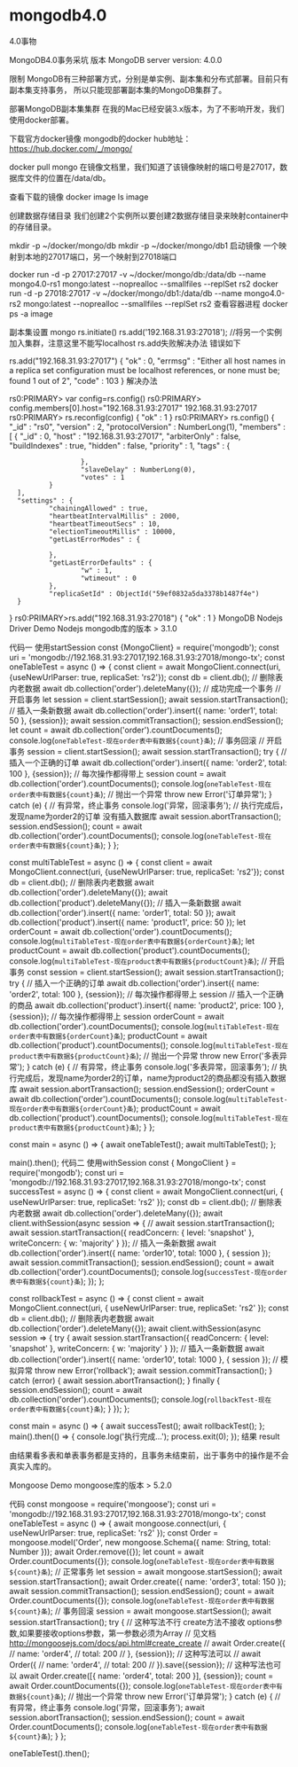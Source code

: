 # mongodb4.0
4.0事物

MongoDB4.0事务采坑
版本
MongoDB server version: 4.0.0

限制
MongoDB有三种部署方式，分别是单实例、副本集和分布式部署。目前只有副本集支持事务， 所以只能现部署副本集的MongoDB集群了。

部署MongoDB副本集集群
在我的Mac已经安装3.x版本，为了不影响开发，我们使用docker部署。

下载官方docker镜像
mongodb的docker hub地址：https://hub.docker.com/_/mongo/

 docker pull mongo
在镜像文档里，我们知道了该镜像映射的端口号是27017，数据库文件的位置在/data/db。

查看下载的镜像
docker image ls
image

创建数据存储目录
我们创建2个实例所以要创建2数据存储目录来映射container中的存储目录。

mkdir -p ~/docker/mongo/db
mkdir -p ~/docker/mongo/db1
启动镜像
一个映射到本地的27017端口，另一个映射到27018端口

docker run -d -p 27017:27017 -v ~/docker/mongo/db:/data/db --name mongo4.0-rs1 mongo:latest --noprealloc --smallfiles --replSet rs2
docker run -d -p 27018:27017 -v ~/docker/mongo/db1:/data/db --name mongo4.0-rs2 mongo:latest --noprealloc --smallfiles --replSet rs2
查看容器进程
docker ps -a
image

副本集设置
mongo
rs.initiate()
rs.add('192.168.31.93:27018');  //将另一个实例加入集群，注意这里不能写localhost
rs.add失败解决办法
错误如下

rs.add("192.168.31.93:27017")
{
    "ok" : 0,
    "errmsg" : "Either all host names in a replica set configuration must be localhost references, or none must be; found 1 out of 2",
    "code" : 103
}
解决办法

rs0:PRIMARY> var config=rs.config()
rs0:PRIMARY> config.members[0].host="192.168.31.93:27017"
192.168.31.93:27017
rs0:PRIMARY> rs.reconfig(config)
{ "ok" : 1 }
rs0:PRIMARY> rs.config()
{
      "_id" : "rs0",
      "version" : 2,
      "protocolVersion" : NumberLong(1),
      "members" : [
              {
                      "_id" : 0,
                      "host" : "192.168.31.93:27017",
                      "arbiterOnly" : false,
                      "buildIndexes" : true,
                      "hidden" : false,
                      "priority" : 1,
                      "tags" : {

                      },
                      "slaveDelay" : NumberLong(0),
                      "votes" : 1
              }
      ],
      "settings" : {
              "chainingAllowed" : true,
              "heartbeatIntervalMillis" : 2000,
              "heartbeatTimeoutSecs" : 10,
              "electionTimeoutMillis" : 10000,
              "getLastErrorModes" : {

              },
              "getLastErrorDefaults" : {
                      "w" : 1,
                      "wtimeout" : 0
              },
              "replicaSetId" : ObjectId("59ef0832a5da3378b1487f4e")
      }
}
rs0:PRIMARY>rs.add("192.168.31.93:27018")
{ "ok" : 1 }
MongoDB Nodejs Driver Demo
Nodejs mongodb库的版本 > 3.1.0

代码一 使用startSession
const {MongoClient} = require('mongodb');
const uri = 'mongodb://192.168.31.93:27017,192.168.31.93:27018/mongo-tx';
const oneTableTest = async () => {
    const client = await MongoClient.connect(uri, {useNewUrlParser: true, replicaSet: 'rs2'});
    const db = client.db();
    // 删除表内老数据
    await db.collection('order').deleteMany({});
    // 成功完成一个事务
    // 开启事务
    let session = client.startSession();
    await session.startTransaction();
    // 插入一条新数据
    await db.collection('order').insert({
        name: 'order1',
        total: 50
    }, {session});
    await session.commitTransaction();
    session.endSession();
    let count = await db.collection('order').countDocuments();
    console.log(`oneTableTest-现在order表中有数据${count}条`);
    // 事务回滚
    // 开启事务
    session = client.startSession();
    await session.startTransaction();
    try {
        // 插入一个正确的订单
        await db.collection('order').insert({
            name: 'order2',
            total: 100
        }, {session}); // 每次操作都得带上 session
        count = await db.collection('order').countDocuments();
        console.log(`oneTableTest-现在order表中有数据${count}条`);
        // 抛出一个异常
        throw new Error('订单异常');
    } catch (e) {
        // 有异常，终止事务
        console.log('异常，回滚事务');
        // 执行完成后，发现name为order2的订单 没有插入数据库
        await session.abortTransaction();
        session.endSession();
        count = await db.collection('order').countDocuments();
        console.log(`oneTableTest-现在order表中有数据${count}条`);
    }
};

const multiTableTest = async () => {
    const client = await MongoClient.connect(uri, {useNewUrlParser: true, replicaSet: 'rs2'});
    const db = client.db();
    // 删除表内老数据
    await db.collection('order').deleteMany({});
    await db.collection('product').deleteMany({});
    // 插入一条新数据
    await db.collection('order').insert({
        name: 'order1',
        total: 50
    });
    await db.collection('product').insert({
        name: 'product1',
        price: 50
    });
    let orderCount = await db.collection('order').countDocuments();
    console.log(`multiTableTest-现在order表中有数据${orderCount}条`);
    let productCount = await db.collection('product').countDocuments();
    console.log(`multiTableTest-现在product表中有数据${productCount}条`);
    // 开启事务
    const session = client.startSession();
    await session.startTransaction();
    try {
        // 插入一个正确的订单
        await db.collection('order').insert({
            name: 'order2',
            total: 100
        }, {session}); // 每次操作都得带上 session
        // 插入一个正确的商品
        await db.collection('product').insert({
            name: 'product2',
            price: 100
        }, {session}); // 每次操作都得带上 session
        orderCount = await db.collection('order').countDocuments();
        console.log(`multiTableTest-现在order表中有数据${orderCount}条`);
        productCount = await db.collection('product').countDocuments();
        console.log(`multiTableTest-现在product表中有数据${productCount}条`);
        // 抛出一个异常
        throw new Error('多表异常');
    } catch (e) {
        // 有异常，终止事务
        console.log('多表异常，回滚事务');
        // 执行完成后，发现name为order2的订单，name为product2的商品都没有插入数据库
        await session.abortTransaction();
        session.endSession();
        orderCount = await db.collection('order').countDocuments();
        console.log(`multiTableTest-现在order表中有数据${orderCount}条`);
        productCount = await db.collection('product').countDocuments();
        console.log(`multiTableTest-现在product表中有数据${productCount}条`);
    }
};

const main = async () => {
    await oneTableTest();
    await multiTableTest();
};

main().then();
代码二 使用withSession
const { MongoClient } = require('mongodb');
const uri = 'mongodb://192.168.31.93:27017,192.168.31.93:27018/mongo-tx';
const successTest = async () => {
    const client = await MongoClient.connect(uri, { useNewUrlParser: true, replicaSet: 'rs2' });
    const db = client.db();
    // 删除表内老数据
    await db.collection('order').deleteMany({});
    await client.withSession(async session => {
        // await session.startTransaction();
        await session.startTransaction({
            readConcern: { level: 'snapshot' },
            writeConcern: { w: 'majority' }
        });
        // 插入一条新数据
        await db.collection('order').insert({
            name: 'order10',
            total: 1000
        }, { session });
        await session.commitTransaction();
        session.endSession();
        count = await db.collection('order').countDocuments();
        console.log(`successTest-现在order表中有数据${count}条`);
    });
};

const rollbackTest = async () => {
    const client = await MongoClient.connect(uri, { useNewUrlParser: true, replicaSet: 'rs2' });
    const db = client.db();
    // 删除表内老数据
    await db.collection('order').deleteMany({});
    await client.withSession(async session => {
        try {
            await session.startTransaction({
                readConcern: { level: 'snapshot' },
                writeConcern: { w: 'majority' }
            });
            // 插入一条新数据
            await db.collection('order').insert({
                name: 'order10',
                total: 1000
            }, { session });
            // 模拟异常
            throw new Error('rollback');
            await session.commitTransaction();
        } catch (error) {
            await session.abortTransaction();
        } finally {
            session.endSession();
            count = await db.collection('order').countDocuments();
            console.log(`rollbackTest-现在order表中有数据${count}条`);
        }
    });
};


const main = async () => {
    await successTest();
    await rollbackTest();
};
main().then(() => {
    console.log('执行完成...');
    process.exit(0);
});
结果
result

由结果看多表和单表事务都是支持的，且事务未结束前，出于事务中的操作是不会真实入库的。

Mongoose Demo
mongoose库的版本 > 5.2.0

代码
const mongoose = require('mongoose');
const uri = 'mongodb://192.168.31.93:27017,192.168.31.93:27018/mongo-tx';
const oneTableTest = async () => {
    await mongoose.connect(uri, { useNewUrlParser: true, replicaSet: 'rs2' });
    const Order = mongoose.model('Order', new mongoose.Schema({
        name: String,
        total: Number
    }));
    await Order.remove({});
    let count = await Order.countDocuments({});
    console.log(`oneTableTest-现在order表中有数据${count}条`);
    // 正常事务
    let session = await mongoose.startSession();
    await session.startTransaction();
    await Order.create({
        name: 'order3',
        total: 150
    });
    await session.commitTransaction();
    session.endSession();
    count = await Order.countDocuments({});
    console.log(`oneTableTest-现在order表中有数据${count}条`);
    // 事务回滚
    session = await mongoose.startSession();
    await session.startTransaction();
    try {
        // 这种写法不行 create方法不接收 options参数,如果要接收options参数，第一参数必须为Array
        // 见文档 http://mongoosejs.com/docs/api.html#create_create
        // await Order.create({
        //     name: 'order4',
        //     total: 200
        // }, {session});
        // 这种写法可以
        // await Order({
        //     name: 'order4',
        //     total: 200
        // }).save({session});
        // 这种写法也可以
        await Order.create([{
            name: 'order4',
            total: 200
        }], {session});
        count = await Order.countDocuments({});
        console.log(`oneTableTest-现在order表中有数据${count}条`);
        // 抛出一个异常
        throw new Error('订单异常');
    } catch (e) {
        // 有异常，终止事务
        console.log('异常，回滚事务');
        await session.abortTransaction();
        session.endSession();
        count = await Order.countDocuments();
        console.log(`oneTableTest-现在order表中有数据${count}条`);
    }
};

oneTableTest().then();
